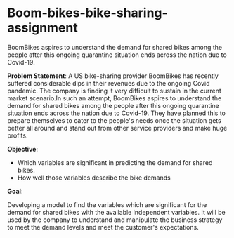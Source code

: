 # Boom-bikes-bike-sharing-assignment
BoomBikes aspires to understand the demand for shared bikes among the people after this ongoing quarantine situation ends across the nation due to Covid-19.

**Problem Statement**:
A US bike-sharing provider BoomBikes has recently suffered considerable dips in their revenues due to the ongoing Covid pandemic. The company is finding it very difficult to sustain in the current market scenario.In such an attempt, BoomBikes aspires to understand the demand for shared bikes among the people after this ongoing quarantine situation ends across the nation due to Covid-19. They have planned this to prepare themselves to cater to the people's needs once the situation gets better all around and stand out from other service providers and make huge profits.

**Objective**:

- Which variables are significant in predicting the demand for shared bikes.
- How well those variables describe the bike demands

**Goal**:

Developing a model to find the variables which are significant for the demand for shared bikes with the available independent variables.
It will be used by the company to understand and manipulate the business strategy to meet the demand levels and meet the customer's expectations.
